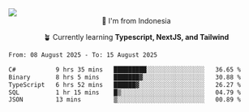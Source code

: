 
<img align = "center" src="https://readme-typing-svg.herokuapp.com?font=Fira+Code&size=25&pause=1000&color=00F713&center=true&vCenter=true&random=false&width=850&height=70&lines=Hi+There+%F0%9F%91%8B%2C+Im+Julian+Caesar;"/>
<br>

<div align = "center">
  📌 I'm from Indonesia
  
  🪴 Currently learning **Typescript, NextJS, and Tailwind**
</div>

<!--START_SECTION:waka-->

```txt
From: 08 August 2025 - To: 15 August 2025

C#           9 hrs 35 mins   █████████░░░░░░░░░░░░░░░░   36.65 %
Binary       8 hrs 5 mins    ███████▓░░░░░░░░░░░░░░░░░   30.88 %
TypeScript   6 hrs 52 mins   ██████▓░░░░░░░░░░░░░░░░░░   26.27 %
SQL          1 hr 15 mins    █▒░░░░░░░░░░░░░░░░░░░░░░░   04.79 %
JSON         13 mins         ▒░░░░░░░░░░░░░░░░░░░░░░░░   00.89 %
```

<!--END_SECTION:waka-->
